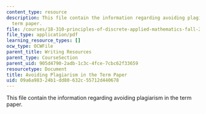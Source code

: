 ```yaml
---
content_type: resource
description: This file contain the information regarding avoiding plagiarism in the
  term paper.
file: /courses/18-310-principles-of-discrete-applied-mathematics-fall-2013/09a6a98324b1dd80632c55712d440678_MIT18_310F13_Para_math.pdf
file_type: application/pdf
learning_resource_types: []
ocw_type: OCWFile
parent_title: Writing Resources
parent_type: CourseSection
parent_uid: 905d4790-2adb-1c3c-4fce-7cbc62f33659
resourcetype: Document
title: Avoiding Plagiarism in the Term Paper
uid: 09a6a983-24b1-dd80-632c-55712d440678
---
```

This file contain the information regarding avoiding plagiarism in the term paper.

